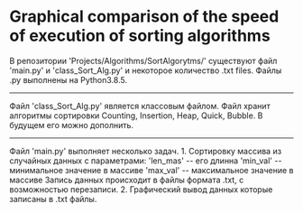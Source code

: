 Graphical comparison of the speed of execution of sorting algorithms 
====================================================================
В репозитории 'Projects/Algorithms/SortAlgorytms/' существуют файл 'main.py' и 'class_Sort_Alg.py' и некоторое количество .txt files. Файлы .py выполнены на Python3.8.5. 
***
Файл 'class_Sort_Alg.py' является классовым файлом. Файл хранит алгоритмы сортировки Counting, Insertion, Heap,  Quick, Bubble. В будущем его можно дополнить.
***
Файл 'main.py' выполняет несколько задач. 1. Сортировку массива из случайных данных с параметрами:
'len_mas' -- его длинна 
'min_val' -- минимальное значение в массиве
'max_val' -- максимальное значение в массиве
Запись данных происходит в файлы формата .txt, с возможностью перезаписи.
2. Графический вывод данных которые записаны в .txt файлы.
